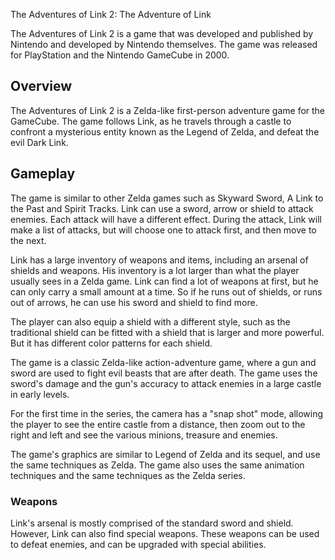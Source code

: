 The Adventures of Link 2: The Adventure of Link

The Adventures of Link 2 is a game that was developed and published by Nintendo and developed by Nintendo themselves. The game was released for PlayStation and the Nintendo GameCube in 2000.

## Overview

The Adventures of Link 2 is a Zelda-like first-person adventure game for the GameCube. The game follows Link, as he travels through a castle to confront a mysterious entity known as the Legend of Zelda, and defeat the evil Dark Link.

## Gameplay

The game is similar to other Zelda games such as Skyward Sword, A Link to the Past and Spirit Tracks. Link can use a sword, arrow or shield to attack enemies. Each attack will have a different effect. During the attack, Link will make a list of attacks, but will choose one to attack first, and then move to the next.

Link has a large inventory of weapons and items, including an arsenal of shields and weapons. His inventory is a lot larger than what the player usually sees in a Zelda game. Link can find a lot of weapons at first, but he can only carry a small amount at a time. So if he runs out of shields, or runs out of arrows, he can use his sword and shield to find more.

The player can also equip a shield with a different style, such as the traditional shield can be fitted with a shield that is larger and more powerful. But it has different color patterns for each shield.

The game is a classic Zelda-like action-adventure game, where a gun and sword are used to fight evil beasts that are after death. The game uses the sword's damage and the gun's accuracy to attack enemies in a large castle in early levels.

For the first time in the series, the camera has a "snap shot" mode, allowing the player to see the entire castle from a distance, then zoom out to the right and left and see the various minions, treasure and enemies.

The game's graphics are similar to Legend of Zelda and its sequel, and use the same techniques as Zelda. The game also uses the same animation techniques and the same techniques as the Zelda series.

### Weapons

Link's arsenal is mostly comprised of the standard sword and shield. However, Link can also find special weapons. These weapons can be used to defeat enemies, and can be upgraded with special abilities.